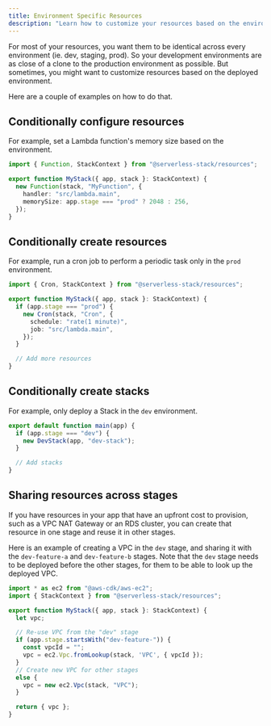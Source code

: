 ```yaml
---
title: Environment Specific Resources
description: "Learn how to customize your resources based on the environment of a SST (SST) app."
---
```


For most of your resources, you want them to be identical across every environment (ie. dev, staging, prod). So your development environments are as close of a clone to the production environment as possible. But sometimes, you might want to customize resources based on the deployed environment.

Here are a couple of examples on how to do that.

## Conditionally configure resources

For example, set a Lambda function's memory size based on the environment.

```ts {6}
import { Function, StackContext } from "@serverless-stack/resources";

export function MyStack({ app, stack }: StackContext) {
  new Function(stack, "MyFunction", {
    handler: "src/lambda.main",
    memorySize: app.stage === "prod" ? 2048 : 256,
  });
}
```

## Conditionally create resources

For example, run a cron job to perform a periodic task only in the `prod` environment.

```ts {4-9}
import { Cron, StackContext } from "@serverless-stack/resources";

export function MyStack({ app, stack }: StackContext) {
  if (app.stage === "prod") {
    new Cron(stack, "Cron", {
      schedule: "rate(1 minute)",
      job: "src/lambda.main",
    });
  }

  // Add more resources
}
```

## Conditionally create stacks

For example, only deploy a Stack in the `dev` environment.

```ts {2-4} title="stacks/index.js"
export default function main(app) {
  if (app.stage === "dev") {
    new DevStack(app, "dev-stack");
  }

  // Add stacks
}
```

## Sharing resources across stages

If you have resources in your app that have an upfront cost to provision, such as a VPC NAT Gateway or an RDS cluster, you can create that resource in one stage and reuse it in other stages.

Here is an example of creating a VPC in the `dev` stage, and sharing it with the `dev-feature-a` and `dev-feature-b` stages. Note that the `dev` stage needs to be deployed before the other stages, for them to be able to look up the deployed VPC.

```ts
import * as ec2 from "@aws-cdk/aws-ec2";
import { StackContext } from "@serverless-stack/resources";

export function MyStack({ app, stack }: StackContext) {
  let vpc;

  // Re-use VPC from the "dev" stage
  if (app.stage.startsWith("dev-feature-")) {
    const vpcId = "";
    vpc = ec2.Vpc.fromLookup(stack, 'VPC', { vpcId });
  }
  // Create new VPC for other stages
  else {
    vpc = new ec2.Vpc(stack, "VPC");
  }

  return { vpc };
}
```
